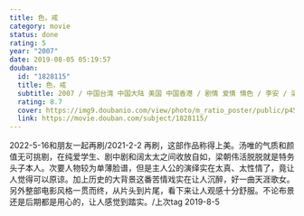 ```yaml
---
title: 色，戒
category: movie
status: done
rating: 5
year: "2007"
date: 2019-08-05 05:19:57
douban:
  id: "1828115"
  title: 色，戒
  subtitle: 2007 / 中国台湾 中国大陆 美国 中国香港 / 剧情 爱情 情色 / 李安 / 梁朝伟 汤唯
  rating: 8.7
  cover: https://img9.doubanio.com/view/photo/m_ratio_poster/public/p453716305.jpg
  link: https://movie.douban.com/subject/1828115/
---
```


2022-5-16和朋友一起再刷/2021-2-2 再刷，这部作品称得上美。汤唯的气质和颜值无可挑剔，在纯爱学生、剧中剧和阔太太之间收放自如，梁朝伟活脱脱就是特务头子本人。次要人物较为单薄脸谱，但是主人公的演绎实在太真、太性情了，竟让人觉得可以原谅。加上历史的大背景这番苦情戏实在让人沉醉，好一曲天涯歌女。另外整部电影风格一贯而终，从片头到片尾，看下来让人观感十分舒服。不论布景还是后期都是用心的，让人感觉到踏实。/上次tag 2019-8-5